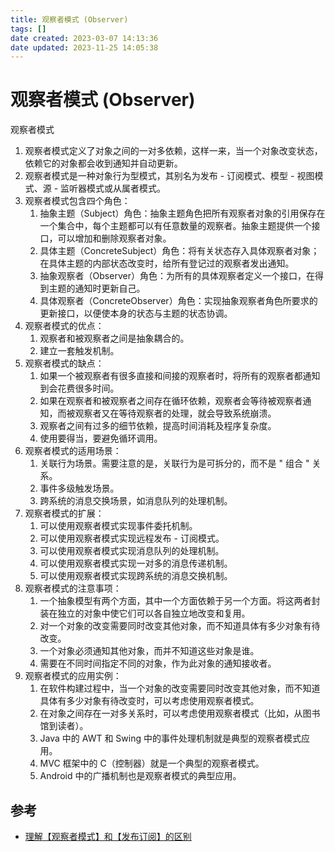 ```yaml
---
title: 观察者模式 (Observer)
tags: []
date created: 2023-03-07 14:13:36
date updated: 2023-11-25 14:05:38
---
```


# 观察者模式 (Observer)

 观察者模式

  1. 观察者模式定义了对象之间的一对多依赖，这样一来，当一个对象改变状态，依赖它的对象都会收到通知并自动更新。
  2. 观察者模式是一种对象行为型模式，其别名为发布 - 订阅模式、模型 - 视图模式、源 - 监听器模式或从属者模式。
  3. 观察者模式包含四个角色：
     1. 抽象主题（Subject）角色：抽象主题角色把所有观察者对象的引用保存在一个集合中，每个主题都可以有任意数量的观察者。抽象主题提供一个接口，可以增加和删除观察者对象。
     2. 具体主题（ConcreteSubject）角色：将有关状态存入具体观察者对象；在具体主题的内部状态改变时，给所有登记过的观察者发出通知。
     3. 抽象观察者（Observer）角色：为所有的具体观察者定义一个接口，在得到主题的通知时更新自己。
     4. 具体观察者（ConcreteObserver）角色：实现抽象观察者角色所要求的更新接口，以便使本身的状态与主题的状态协调。
  4. 观察者模式的优点：
     1. 观察者和被观察者之间是抽象耦合的。
     2. 建立一套触发机制。
  5. 观察者模式的缺点：
     1. 如果一个被观察者有很多直接和间接的观察者时，将所有的观察者都通知到会花费很多时间。
     2. 如果在观察者和被观察者之间存在循环依赖，观察者会等待被观察者通知，而被观察者又在等待观察者的处理，就会导致系统崩溃。
     3. 观察者之间有过多的细节依赖，提高时间消耗及程序复杂度。
     4. 使用要得当，要避免循环调用。
  6. 观察者模式的适用场景：
     1. 关联行为场景。需要注意的是，关联行为是可拆分的，而不是 " 组合 " 关系。
     2. 事件多级触发场景。
     3. 跨系统的消息交换场景，如消息队列的处理机制。
  7. 观察者模式的扩展：
     1. 可以使用观察者模式实现事件委托机制。
     2. 可以使用观察者模式实现远程发布 - 订阅模式。
     3. 可以使用观察者模式实现消息队列的处理机制。
     4. 可以使用观察者模式实现一对多的消息传递机制。
     5. 可以使用观察者模式实现跨系统的消息交换机制。
  8. 观察者模式的注意事项：
     1. 一个抽象模型有两个方面，其中一个方面依赖于另一个方面。将这两者封装在独立的对象中使它们可以各自独立地改变和复用。
     2. 对一个对象的改变需要同时改变其他对象，而不知道具体有多少对象有待改变。
     3. 一个对象必须通知其他对象，而并不知道这些对象是谁。
     4. 需要在不同时间指定不同的对象，作为此对象的通知接收者。
  9. 观察者模式的应用实例：
     1. 在软件构建过程中，当一个对象的改变需要同时改变其他对象，而不知道具体有多少对象有待改变时，可以考虑使用观察者模式。
     2. 在对象之间存在一对多关系时，可以考虑使用观察者模式（比如，从图书馆到读者）。
     3. Java 中的 AWT 和 Swing 中的事件处理机制就是典型的观察者模式应用。
     4. MVC 框架中的 C（控制器）就是一个典型的观察者模式。
     5. Android 中的广播机制也是观察者模式的典型应用。

## 参考

- [理解【观察者模式】和【发布订阅】的区别](https://juejin.cn/post/6978728619782701087)



